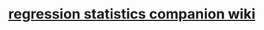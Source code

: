 [regression statistics companion wiki](https://github.com/markconnolly/regression-statistics/wiki)
=====================
